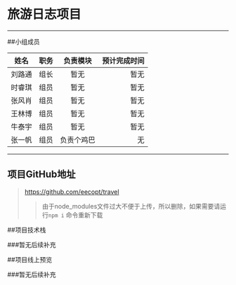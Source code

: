 # **旅游日志项目**


----
##小组成员

| 姓名| 职务 | 负责模块 | 预计完成时间 |
| --- | :--- | :---: | ---: |
| 刘路通 | 组长 | 暂无 | 暂无 |
| 时睿琪  | 组员 | 暂无 | 暂无 |
| 张风肖  | 组员 | 暂无 | 暂无 |
| 王林博  | 组员 | 暂无 | 暂无 |
| 牛泰宇  | 组员 | 暂无 | 暂无 |
| 张一帆  | 组员 | 负责个鸡巴 | 无 |

----

## 项目GitHub地址

>https://github.com/eecopt/travel
>>由于node_modules文件过大不便于上传，所以删除，如果需要请运行`npm i` 命令重新下载

##项目技术栈

###暂无后续补充

##项目线上预览

###暂无后续补充